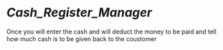# _Cash_Register_Manager_
 Once you will enter the cash and will deduct the money to be paid and tell how much cash is to be given back to the coustomer
